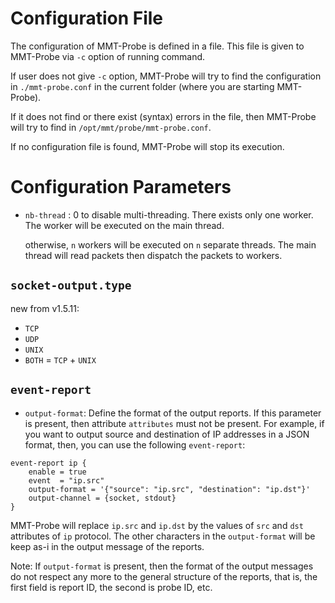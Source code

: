 # Configuration File

The configuration of MMT-Probe is defined in a file. This file is given to MMT-Probe via `-c` option of running command. 

If user does not give `-c` option, MMT-Probe will try to  find the configuration in `./mmt-probe.conf` in the current folder (where you are starting MMT-Probe).

If it does not find or there exist (syntax) errors in the file, then MMT-Probe will try to find in `/opt/mmt/probe/mmt-probe.conf`.

If no configuration file is found, MMT-Probe will stop its execution.

# Configuration Parameters

- `nb-thread` : 0 to disable multi-threading. There exists only one worker. The worker will be executed on the main thread.

   otherwise, `n` workers will be executed on `n` separate threads. The main thread will read packets then dispatch the packets to workers.  
   
   
## `socket-output.type`
new from v1.5.11:

- `TCP`
- `UDP`
- `UNIX`
- `BOTH` = `TCP` + `UNIX`


## `event-report`

- `output-format`: Define the format of the output reports. If this parameter is present, then attribute `attributes` must not be present.
For example, if you want to output source and destination of IP addresses in a JSON format, then, you can use the following `event-report`:

```
event-report ip {
	enable = true
	event  = "ip.src"
	output-format = '{"source": "ip.src", "destination": "ip.dst"}'
	output-channel = {socket, stdout}
}
```
MMT-Probe will replace `ip.src` and `ip.dst` by the values of `src` and `dst` attributes of `ip` protocol. The other characters in the `output-format` will be keep as-i in the output message of the reports.

Note: If `output-format` is present, then the format of the output messages do not respect any more to the general structure of the reports, that is, the first field is report ID, the second is probe ID, etc.